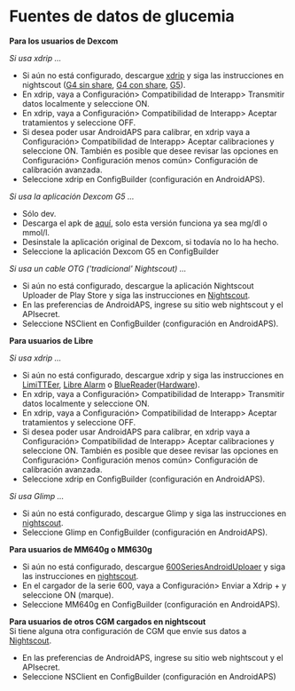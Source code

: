# Fuentes de datos de glucemia

**Para los usuarios de Dexcom**<Br>

_Si usa xdrip ..._<br>

*	Si aún no está configurado, descargue [xdrip](https://github.com/NightscoutFoundation/xDrip) y siga las instrucciones en nightscout ([G4 sin share](http://www.nightscout.info/wiki/welcome/nightscout-with-xdrip-wireless-bridge), [G4 con share](http://www.nightscout.info/wiki/welcome/nightscout-with-xdrip-and-dexcom-share-wireless), [G5](http://www.nightscout.info/wiki/welcome/nightscout-with-xdrip-and-dexcom-share-wireless/xdrip-with-g5-support)).
*	En xdrip, vaya a Configuración> Compatibilidad de Interapp> Transmitir datos localmente y seleccione ON.
*	En xdrip, vaya a Configuración> Compatibilidad de Interapp> Aceptar tratamientos y seleccione OFF.
*	Si desea poder usar AndroidAPS para calibrar, en xdrip vaya a Configuración> Compatibilidad de Interapp> Aceptar calibraciones y seleccione ON. También es posible que desee revisar las opciones en Configuración> Configuración menos común> Configuración de calibración avanzada.
*	Seleccione xdrip en ConfigBuilder (configuración en AndroidAPS).

_Si usa la aplicación Dexcom G5 ..._<br>

*	Sólo dev.
*	Descarga el apk de [aquí](https://github.com/dexcomapp/dexcomapp), solo esta versión funciona ya sea mg/dl o mmol/l.
*	Desinstale la aplicación original de Dexcom, si todavía no lo ha hecho.
*	Seleccione la aplicación Dexcom G5 en ConfigBuilder

_Si usa un cable OTG ('tradicional' Nightscout) ..._<br>

*	Si aún no está configurado, descargue la aplicación Nightscout Uploader de Play Store y siga las instrucciones en [Nightscout](http://www.nightscout.info/wiki/welcome/basic-requirements).
*	En las preferencias de AndroidAPS, ingrese su sitio web nightscout y el APIsecret.
*	Seleccione NSClient en ConfigBuilder (configuración en AndroidAPS).

**Para usuarios de Libre**<Br>

_Si usa xdrip ..._<br>

*	Si aún no está configurado, descargue xdrip y siga las instrucciones en [LimiTTEer](https://github.com/JoernL/LimiTTer),  [Libre Alarm](https://github.com/pimpimmi/LibreAlarm/wiki) o [BlueReader](https://unendlichkeit.net/wordpress/?p=680&lang=en)([Hardware](https://bluetoolz.de/wordpress/)).
*	En xdrip, vaya a Configuración> Compatibilidad de Interapp> Transmitir datos localmente y seleccione ON.
*	En xdrip, vaya a Configuración> Compatibilidad de Interapp> Aceptar tratamientos y seleccione OFF.
*	Si desea poder usar AndroidAPS para calibrar, en xdrip vaya a Configuración> Compatibilidad de Interapp> Aceptar calibraciones y seleccione ON. También es posible que desee revisar las opciones en Configuración> Configuración menos común> Configuración de calibración avanzada.
*	Seleccione xdrip en ConfigBuilder (configuración en AndroidAPS).

_Si usa Glimp ..._<br>

*	Si aún no está configurado, descargue Glimp y siga las instrucciones en [nightscout](http://www.nightscout.info/wiki/welcome/nightscout-for-libre).
*	Seleccione Glimp en ConfigBuilder (configuración en AndroidAPS).

**Para usuarios de MM640g o MM630g**<Br>

*	Si aún no está configurado, descargue [600SeriesAndroidUploaer](http://pazaan.github.io/600SeriesAndroidUploader/) y siga las instrucciones en [nightscout](http://www.nightscout.info/wiki/welcome/nightscout-and-medtronic-640g).
*	En el cargador de la serie 600, vaya a Configuración> Enviar a Xdrip + y seleccione ON (marque).
*	Seleccione MM640g en ConfigBuilder (configuración en AndroidAPS).

**Para usuarios de otros CGM cargados en nightscout**<Br>
Si tiene alguna otra configuración de CGM que envíe sus datos a [Nightscout](http://www.nightscout.info).

*	En las preferencias de AndroidAPS, ingrese su sitio web nightscout y el APIsecret.
*	Seleccione NSClient en ConfigBuilder (configuración en AndroidAPS)
